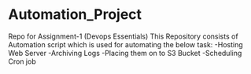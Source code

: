 # Automation_Project
Repo for Assignment-1 (Devops Essentials)
This Repository consists of Automation script which is used for automating the below task:
-Hosting Web Server
-Archiving Logs
-Placing them on to S3 Bucket
-Scheduling Cron job
